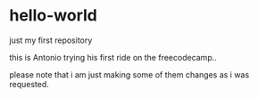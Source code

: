 # hello-world
just my first repository

this is Antonio trying his first ride on the freecodecamp..

please note that i am just making some of them changes as i was requested.
